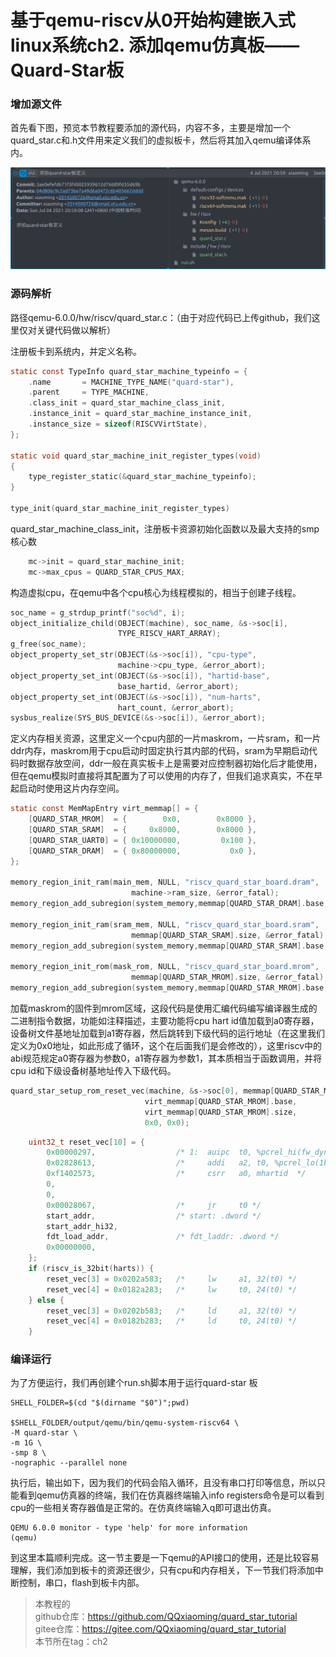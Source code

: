 # 基于qemu-riscv从0开始构建嵌入式linux系统ch2. 添加qemu仿真板——Quard-Star板

### 增加源文件

首先看下图，预览本节教程要添加的源代码，内容不多，主要是增加一个quard_star.c和.h文件用来定义我们的虚拟板卡，然后将其加入qemu编译体系内。

![ch2-0](./img/ch2-0.png)

### 源码解析

路径qemu-6.0.0/hw/riscv/quard_star.c：（由于对应代码已上传github，我们这里仅对关键代码做以解析）

注册板卡到系统内，并定义名称。

```c
static const TypeInfo quard_star_machine_typeinfo = {
    .name       = MACHINE_TYPE_NAME("quard-star"),
    .parent     = TYPE_MACHINE,
    .class_init = quard_star_machine_class_init,
    .instance_init = quard_star_machine_instance_init,
    .instance_size = sizeof(RISCVVirtState),
};

static void quard_star_machine_init_register_types(void)
{
    type_register_static(&quard_star_machine_typeinfo);
}

type_init(quard_star_machine_init_register_types)
```

quard_star_machine_class_init，注册板卡资源初始化函数以及最大支持的smp核心数

```c
    mc->init = quard_star_machine_init;
    mc->max_cpus = QUARD_STAR_CPUS_MAX;
```

构造虚拟cpu，在qemu中各个cpu核心为线程模拟的，相当于创建子线程。

```c
soc_name = g_strdup_printf("soc%d", i);
object_initialize_child(OBJECT(machine), soc_name, &s->soc[i],
                        TYPE_RISCV_HART_ARRAY);
g_free(soc_name);
object_property_set_str(OBJECT(&s->soc[i]), "cpu-type",
                        machine->cpu_type, &error_abort);
object_property_set_int(OBJECT(&s->soc[i]), "hartid-base",
                        base_hartid, &error_abort);
object_property_set_int(OBJECT(&s->soc[i]), "num-harts",
                        hart_count, &error_abort);
sysbus_realize(SYS_BUS_DEVICE(&s->soc[i]), &error_abort);
```

定义内存相关资源，这里定义一个cpu内部的一片maskrom，一片sram，和一片ddr内存，maskrom用于cpu启动时固定执行其内部的代码，sram为早期启动代码时数据存放空间，ddr一般在真实板卡上是需要对应控制器初始化后才能使用，但在qemu模拟时直接将其配置为了可以使用的内存了，但我们追求真实，不在早起启动时使用这片内存空间。

```c
static const MemMapEntry virt_memmap[] = {
    [QUARD_STAR_MROM]  = {        0x0,        0x8000 },
    [QUARD_STAR_SRAM]  = {     0x8000,        0x8000 },
    [QUARD_STAR_UART0] = { 0x10000000,         0x100 },
    [QUARD_STAR_DRAM]  = { 0x80000000,           0x0 },
};

memory_region_init_ram(main_mem, NULL, "riscv_quard_star_board.dram",
                           machine->ram_size, &error_fatal);
memory_region_add_subregion(system_memory,memmap[QUARD_STAR_DRAM].base,main_mem);

memory_region_init_ram(sram_mem, NULL, "riscv_quard_star_board.sram",
                           memmap[QUARD_STAR_SRAM].size, &error_fatal);
memory_region_add_subregion(system_memory,memmap[QUARD_STAR_SRAM].base, sram_mem);

memory_region_init_rom(mask_rom, NULL, "riscv_quard_star_board.mrom",
                           memmap[QUARD_STAR_MROM].size, &error_fatal);
memory_region_add_subregion(system_memory,memmap[QUARD_STAR_MROM].base,  mask_rom);

```

加载maskrom的固件到mrom区域，这段代码是使用汇编代码编写编译器生成的二进制指令数据，功能如注释描述，主要功能将cpu hart id值加载到a0寄存器，设备树文件基地址加载到a1寄存器，然后跳转到下级代码的运行地址（在这里我们定义为0x0地址，如此形成了循环，这个在后面我们是会修改的），这里riscv中的abi规范规定a0寄存器为参数0，a1寄存器为参数1，其本质相当于函数调用，并将cpu id和下级设备树基地址传入下级代码。

```c
quard_star_setup_rom_reset_vec(machine, &s->soc[0], memmap[QUARD_STAR_MROM].base,
                              virt_memmap[QUARD_STAR_MROM].base,
                              virt_memmap[QUARD_STAR_MROM].size,
                              0x0, 0x0);
```

```c
    uint32_t reset_vec[10] = {
        0x00000297,                  /* 1:  auipc  t0, %pcrel_hi(fw_dyn) */
        0x02828613,                  /*     addi   a2, t0, %pcrel_lo(1b) */
        0xf1402573,                  /*     csrr   a0, mhartid  */
        0,
        0,
        0x00028067,                  /*     jr     t0 */
        start_addr,                  /* start: .dword */
        start_addr_hi32,
        fdt_load_addr,               /* fdt_laddr: .dword */
        0x00000000,
    };
    if (riscv_is_32bit(harts)) {
        reset_vec[3] = 0x0202a583;   /*     lw     a1, 32(t0) */
        reset_vec[4] = 0x0182a283;   /*     lw     t0, 24(t0) */
    } else {
        reset_vec[3] = 0x0202b583;   /*     ld     a1, 32(t0) */
        reset_vec[4] = 0x0182b283;   /*     ld     t0, 24(t0) */
    }
```

### 编译运行

为了方便运行，我们再创建个run.sh脚本用于运行quard-star 板

```shell
SHELL_FOLDER=$(cd "$(dirname "$0")";pwd)

$SHELL_FOLDER/output/qemu/bin/qemu-system-riscv64 \
-M quard-star \
-m 1G \
-smp 8 \
-nographic --parallel none
```

执行后，输出如下，因为我们的代码会陷入循环，且没有串口打印等信息，所以只能看到qemu仿真器的终端，我们在仿真器终端输入info registers命令是可以看到cpu的一些相关寄存器值是正常的。在仿真终端输入q即可退出仿真。

```
QEMU 6.0.0 monitor - type 'help' for more information
(qemu) 
```

到这里本篇顺利完成。这一节主要是一下qemu的API接口的使用，还是比较容易理解，我们添加到板卡的资源还很少，只有cpu和内存相关，下一节我们将添加中断控制，串口，flash到板卡内部。


> 本教程的<br>github仓库：https://github.com/QQxiaoming/quard_star_tutorial<br>gitee仓库：https://gitee.com/QQxiaoming/quard_star_tutorial<br>本节所在tag：ch2
